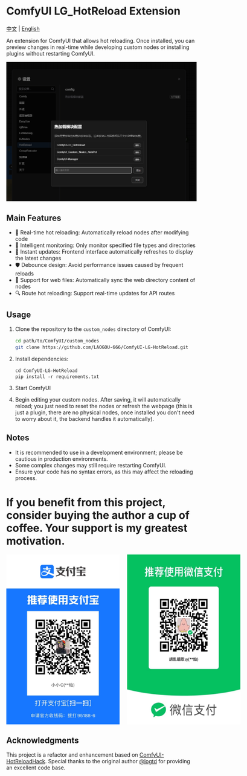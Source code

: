 # ComfyUI LG_HotReload Extension

<!-- Language Switch -->
[中文](README.md) | [English](README_en.md)

An extension for ComfyUI that allows hot reloading. Once installed, you can preview changes in real-time while developing custom nodes or installing plugins without restarting ComfyUI.

![Image](setting.png)

## Main Features

- 🔄 Real-time hot reloading: Automatically reload nodes after modifying code
- 🎯 Intelligent monitoring: Only monitor specified file types and directories
- 🚀 Instant updates: Frontend interface automatically refreshes to display the latest changes
- 🛡️ Debounce design: Avoid performance issues caused by frequent reloads
- 📁 Support for web files: Automatically sync the web directory content of nodes
- 🔍 Route hot reloading: Support real-time updates for API routes

## Usage

1. Clone the repository to the `custom_nodes` directory of ComfyUI:
   ```bash
   cd path/to/ComfyUI/custom_nodes
   git clone https://github.com/LAOGOU-666/ComfyUI-LG-HotReload.git
   ```

2. Install dependencies:
   ```
   cd ComfyUI-LG-HotReload
   pip install -r requirements.txt
   ```

3. Start ComfyUI
4. Begin editing your custom nodes. After saving, it will automatically reload; you just need to reset the nodes or refresh the webpage (this is just a plugin, there are no physical nodes, once installed you don't need to worry about it, the backend handles it automatically).

## Notes

- It is recommended to use in a development environment; please be cautious in production environments.
- Some complex changes may still require restarting ComfyUI.
- Ensure your code has no syntax errors, as this may affect the reloading process.

# If you benefit from this project, consider buying the author a cup of coffee. Your support is my greatest motivation.

<div style="display: flex; justify-content: left; gap: 20px;">
    <img src="https://raw.githubusercontent.com/LAOGOU-666/Comfyui-Transform/9ac1266765b53fb1d666f9c8a1d61212f2603a92/assets/alipay.jpg" width="300" alt="Alipay QR Code">
    <img src="https://raw.githubusercontent.com/LAOGOU-666/Comfyui-Transform/9ac1266765b53fb1d666f9c8a1d61212f2603a92/assets/wechat.jpg" width="300" alt="WeChat QR Code">
</div>

## Acknowledgments

This project is a refactor and enhancement based on [ComfyUI-HotReloadHack](https://github.com/logtd/ComfyUI-HotReloadHack). Special thanks to the original author [@logtd](https://github.com/logtd) for providing an excellent code base. 